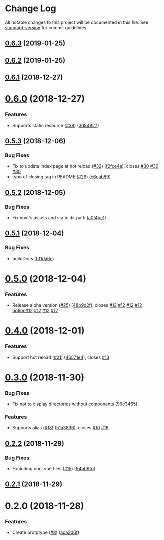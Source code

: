 # Change Log

All notable changes to this project will be documented in this file. See [standard-version](https://github.com/conventional-changelog/standard-version) for commit guidelines.

<a name="0.6.3"></a>
## [0.6.3](https://github.com/mya-ake/vuepress-plugin-component-catalog/compare/v0.6.1...v0.6.3) (2019-01-25)



<a name="0.6.2"></a>
## [0.6.2](https://github.com/mya-ake/vuepress-plugin-component-catalog/compare/v0.6.1...v0.6.2) (2019-01-25)



<a name="0.6.1"></a>
## [0.6.1](https://github.com/mya-ake/vuepress-plugin-component-catalog/compare/v0.6.0...v0.6.1) (2018-12-27)



<a name="0.6.0"></a>
# [0.6.0](https://github.com/mya-ake/vuepress-plugin-component-catalog/compare/v0.5.3...v0.6.0) (2018-12-27)


### Features

* Supports static resource ([#38](https://github.com/mya-ake/vuepress-plugin-component-catalog/issues/38)) ([3d84827](https://github.com/mya-ake/vuepress-plugin-component-catalog/commit/3d84827))



<a name="0.5.3"></a>
## [0.5.3](https://github.com/mya-ake/vuepress-plugin-component-catalog/compare/v0.5.2...v0.5.3) (2018-12-06)


### Bug Fixes

* Fix to update index page at hot reload ([#32](https://github.com/mya-ake/vuepress-plugin-component-catalog/issues/32)) ([f2fce4a](https://github.com/mya-ake/vuepress-plugin-component-catalog/commit/f2fce4a)), closes [#30](https://github.com/mya-ake/vuepress-plugin-component-catalog/issues/30) [#30](https://github.com/mya-ake/vuepress-plugin-component-catalog/issues/30) [#30](https://github.com/mya-ake/vuepress-plugin-component-catalog/issues/30)
* typo of closing tag in README ([#29](https://github.com/mya-ake/vuepress-plugin-component-catalog/issues/29)) ([c6cab89](https://github.com/mya-ake/vuepress-plugin-component-catalog/commit/c6cab89))



<a name="0.5.2"></a>
## [0.5.2](https://github.com/mya-ake/vuepress-plugin-component-catalog/compare/v0.5.1...v0.5.2) (2018-12-05)


### Bug Fixes

* Fix nuxt's assets and static dir path ([a0f4bc1](https://github.com/mya-ake/vuepress-plugin-component-catalog/commit/a0f4bc1))



<a name="0.5.1"></a>
## [0.5.1](https://github.com/mya-ake/vuepress-plugin-component-catalog/compare/v0.5.0...v0.5.1) (2018-12-04)


### Bug Fixes

* buildDocs ([0f1da6c](https://github.com/mya-ake/vuepress-plugin-component-catalog/commit/0f1da6c))



<a name="0.5.0"></a>
# [0.5.0](https://github.com/mya-ake/vuepress-plugin-component-catalog/compare/v0.4.0...v0.5.0) (2018-12-04)


### Features

* Release alpha version ([#25](https://github.com/mya-ake/vuepress-plugin-component-catalog/issues/25)) ([48b9d2f](https://github.com/mya-ake/vuepress-plugin-component-catalog/commit/48b9d2f)), closes [#12](https://github.com/mya-ake/vuepress-plugin-component-catalog/issues/12) [#12](https://github.com/mya-ake/vuepress-plugin-component-catalog/issues/12) [#12](https://github.com/mya-ake/vuepress-plugin-component-catalog/issues/12) [#12](https://github.com/mya-ake/vuepress-plugin-component-catalog/issues/12) [option#12](https://github.com/option/issues/12) [#12](https://github.com/mya-ake/vuepress-plugin-component-catalog/issues/12) [#12](https://github.com/mya-ake/vuepress-plugin-component-catalog/issues/12) [#12](https://github.com/mya-ake/vuepress-plugin-component-catalog/issues/12)



<a name="0.4.0"></a>
# [0.4.0](https://github.com/mya-ake/vuepress-plugin-component-catalog/compare/v0.3.0...v0.4.0) (2018-12-01)


### Features

* Support hot reload ([#21](https://github.com/mya-ake/vuepress-plugin-component-catalog/issues/21)) ([46571e4](https://github.com/mya-ake/vuepress-plugin-component-catalog/commit/46571e4)), closes [#13](https://github.com/mya-ake/vuepress-plugin-component-catalog/issues/13)



<a name="0.3.0"></a>
# [0.3.0](https://github.com/mya-ake/vuepress-plugin-component-catalog/compare/v0.2.2...v0.3.0) (2018-11-30)


### Bug Fixes

* Fix not to display directories without components ([99e3465](https://github.com/mya-ake/vuepress-plugin-component-catalog/commit/99e3465))


### Features

* Supports alias ([#18](https://github.com/mya-ake/vuepress-plugin-component-catalog/issues/18)) ([51a3836](https://github.com/mya-ake/vuepress-plugin-component-catalog/commit/51a3836)), closes [#10](https://github.com/mya-ake/vuepress-plugin-component-catalog/issues/10) [#16](https://github.com/mya-ake/vuepress-plugin-component-catalog/issues/16)



<a name="0.2.2"></a>
## [0.2.2](https://github.com/mya-ake/vuepress-plugin-component-catalog/compare/v0.2.1...v0.2.2) (2018-11-29)


### Bug Fixes

* Excluding non .vue files ([#15](https://github.com/mya-ake/vuepress-plugin-component-catalog/issues/15)) ([94bb9fd](https://github.com/mya-ake/vuepress-plugin-component-catalog/commit/94bb9fd))



<a name="0.2.1"></a>
## [0.2.1](https://github.com/mya-ake/vuepress-plugin-component-catalog/compare/v0.2.0...v0.2.1) (2018-11-29)



<a name="0.2.0"></a>
# 0.2.0 (2018-11-28)


### Features

* Create protptype ([#8](https://github.com/mya-ake/vuepress-plugin-component-catalog/issues/8)) ([ada3d6f](https://github.com/mya-ake/vuepress-plugin-component-catalog/commit/ada3d6f))
